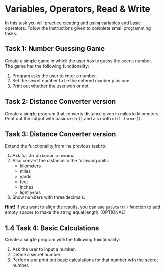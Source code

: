 # Variables, Operators, Read & Write

In this task you will practice creating and using variables and basic operators. Follow the instructions given to complete small programming tasks.

## Task 1: Number Guessing Game

Create a simple game in which the user has to guess the secret number. The game has the following functionality:

1. Program asks the user to enter a number.
2. Set the secret number to be the entered number plus one.
3. Print out whether the user won or not.

## Task 2: Distance Converter version

Create a simple program that converts distance given in miles to kilometers. Print out the output with basic `write()` and also with `util.format()`.

## Task 3: Distance Converter version

Extend the functionality from the previous task to:

1. Ask for the distance in meters.
2. Also convert the distance to the following units:
   - kilometers
   - miles
   - yards
   - feet
   - inches
   - light years
3. Show numbers with three decimals.

**Hint!** If you want to align the results, you can use `padStart()` function to add empty spaces to make the string equal length. (OPTIONAL)

## 1.4 Task 4: Basic Calculations

Create a simple program with the following functionality:

1. Ask the user to input a number.
2. Define a secret number.
3. Perform and print out basic calculations for that number with the secret number.
